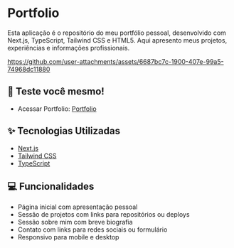 # Portfolio

Esta aplicação é o repositório do meu portfólio pessoal, desenvolvido com Next.js, TypeScript, Tailwind CSS e HTML5. Aqui apresento meus projetos, experiências e informações profissionais.



https://github.com/user-attachments/assets/6687bc7c-1900-407e-99a5-74968dc11880



## 🚀 Teste você mesmo!
- Acessar Portfolio: [Portfolio](https://portfolio-five-lemon-57.vercel.app/)

## ✨ Tecnologias Utilizadas
- [Next.js](https://nextjs.org/) 
- [Tailwind CSS](https://tailwindcss.com/)
- [TypeScript](https://www.typescriptlang.org/)

## 💻 Funcionalidades

- Página inicial com apresentação pessoal
- Sessão de projetos com links para repositórios ou deploys
- Sessão sobre mim com breve biografia
- Contato com links para redes sociais ou formulário
- Responsivo para mobile e desktop



